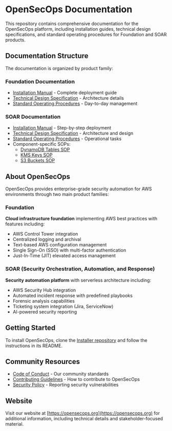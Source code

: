 # OpenSecOps Documentation

This repository contains comprehensive documentation for the OpenSecOps platform, including installation guides, technical design specifications, and standard operating procedures for Foundation and SOAR products.

## Documentation Structure

The documentation is organized by product family:

### Foundation Documentation
- [Installation Manual](./docs/Foundation/OpenSecOps%20Foundation%20Installation%20Manual.docx.pdf) - Complete deployment guide
- [Technical Design Specification](./docs/Foundation/OpenSecOps%20Foundation%20TDS.docx.pdf) - Architecture details
- [Standard Operating Procedures](./docs/Foundation/OpenSecOps%20Foundation%20Account%20Properties%20SOP.docx.pdf) - Day-to-day management

### SOAR Documentation
- [Installation Manual](./docs/SOAR/OpenSecOps%20SOAR%20-%20Installation%20Manual.docx.pdf) - Step-by-step deployment
- [Technical Design Specification](./docs/SOAR/OpenSecOps%20SOAR%20-%20TDS.docx.pdf) - Architecture and design
- [Standard Operating Procedures](./docs/SOAR/OpenSecOps%20SOAR%20-%20SOP.docx.pdf) - Operational tasks
- Component-specific SOPs:
  - [DynamoDB Tables SOP](./docs/SOAR/OpenSecOps%20SOAR%20DynamoDB%20Tables%20-%20SOP.docx.pdf)
  - [KMS Keys SOP](./docs/SOAR/OpenSecOps%20SOAR%20KMS%20Keys%20-%20SOP.docx.pdf)
  - [S3 Buckets SOP](./docs/SOAR/OpenSecOps%20SOAR%20S3%20Buckets%20-%20SOP.docx.pdf)

## About OpenSecOps

OpenSecOps provides enterprise-grade security automation for AWS environments through two main product families:

### Foundation
**Cloud infrastructure foundation** implementing AWS best practices with features including:
- AWS Control Tower integration
- Centralized logging and archival
- Text-based AWS configuration management
- Single Sign-On (SSO) with multi-factor authentication
- Just-In-Time (JIT) elevated access management

### SOAR (Security Orchestration, Automation, and Response)
**Security automation platform** with serverless architecture including:
- AWS Security Hub integration
- Automated incident response with predefined playbooks
- Forensic analysis capabilities
- Ticketing system integration (Jira, ServiceNow)
- AI-powered security reporting

## Getting Started

To install OpenSecOps, clone the [Installer repository](https://github.com/CloudSecOps-Org/Installer) and follow the instructions in its README.

## Community Resources

- [Code of Conduct](https://github.com/CloudSecOps-Org/.github/blob/main/profile/CODE_OF_CONDUCT.md) - Our community standards
- [Contributing Guidelines](https://github.com/CloudSecOps-Org/.github/blob/main/profile/CONTRIBUTING.md) - How to contribute to OpenSecOps
- [Security Policy](https://github.com/CloudSecOps-Org/.github/blob/main/profile/SECURITY.md) - Reporting security vulnerabilities

## Website

Visit our website at [https://opensecops.org](https://opensecops.org) for additional information, including technical details and stakeholder-focused material.